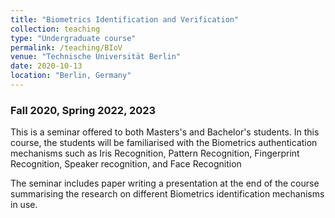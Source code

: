 ```yaml
---
title: "Biometrics Identification and Verification"
collection: teaching
type: "Undergraduate course"
permalink: /teaching/BIoV
venue: "Technische Universität Berlin"
date: 2020-10-13 
location: "Berlin, Germany"
---
```




### Fall 2020, Spring 2022, 2023

This is a seminar offered to both Masters's and Bachelor's students. In 
this course, the students will be familiarised with the Biometrics 
authentication mechanisms such as Iris Recognition, Pattern Recognition, 
Fingerprint Recognition, Speaker recognition, and Face Recognition

The seminar includes paper writing a presentation at the end of the course 
summarising the research on different Biometrics identification mechanisms 
in use. 

